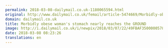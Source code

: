 ```yaml
---
permalink: 2018-03-08-dailymail.co.uk-1180065594.html
original: http://www.dailymail.co.uk/femail/article-5474669/Morbidly-obese-womans-stomach-nearly-reaches-GROUND.html?ITO=1490&ns_mchannel=rss&ns_campaign=1490
domain: dailymail.co.uk
title: Morbidly obese woman's stomach nearly reaches the GROUND
image: http://i.dailymail.co.uk/i/newpix/2018/03/07/22/49FBAF3500000578-0-image-a-16_1520463422833.jpg
date: 2018-03-08 08:23:26
translations: en
---
```


